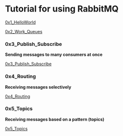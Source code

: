 # Tutorial for using RabbitMQ

[0x1_HelloWorld](docs/0x1_HelloWorld.MD)

[0x2_Work_Queues](docs/0x2_Work_Queues.MD)


### 0x3_Publish_Subscribe

**Sending messages to many consumers at once**

[0x3_Publish_Subscribe](docs/0x3_Publish_Subscribe.MD)


### 0x4_Routing

**Receiving messages selectively**

[0x4_Routing](docs/0x4_Routing.MD)

### 0x5_Topics

**Receiving messages based on a pattern (topics)**

[0x5_Topics](docs/0x5_Topics.MD)